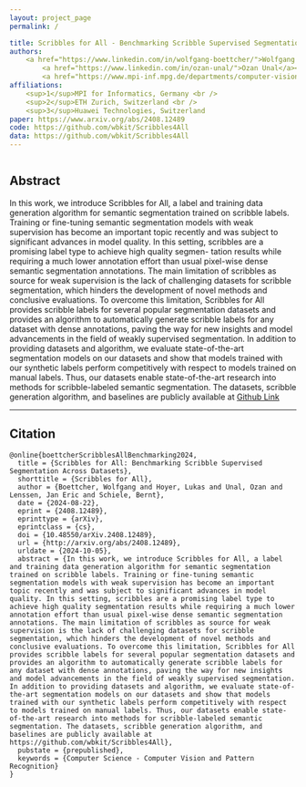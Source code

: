 ```yaml
---
layout: project_page
permalink: /

title: Scribbles for All - Benchmarking Scribble Supervised Segmentation Across Datasets
authors:
    <a href="https://www.linkedin.com/in/wolfgang-boettcher/">Wolfgang Boettcher</a><sup>1</sup>, <a href="https://lhoyer.github.io/">Lukas Hoyer</a><sup>2</sup>, 
        <a href="https://www.linkedin.com/in/ozan-unal/">Ozan Unal</a><sup>2,3</sup>, <a href="https://janericlenssen.github.io/">Jan Eric Lenssen</a><sup>1</sup>, 
        <a href="https://www.mpi-inf.mpg.de/departments/computer-vision-and-machine-learning/people/bernt-schiele/">Bernt Schiele</a><sup>1</sup>
affiliations:
    <sup>1</sup>MPI for Informatics, Germany <br />
    <sup>2</sup>ETH Zurich, Switzerland <br />
    <sup>3</sup>Huawei Technologies, Switzerland
paper: https://www.arxiv.org/abs/2408.12489
code: https://github.com/wbkit/Scribbles4All
data: https://github.com/wbkit/Scribbles4All
---
```


<!-- Using HTML to center the abstract -->
<div class="columns is-centered has-text-centered">
    <div class="column is-four-fifths">
        <h2>Abstract</h2>
        <div class="content has-text-justified">
In this work, we introduce Scribbles for All, a label and training data generation 
algorithm for semantic segmentation trained on scribble labels. Training or
fine-tuning semantic segmentation models with weak supervision has become an
important topic recently and was subject to significant advances in model quality.
In this setting, scribbles are a promising label type to achieve high quality segmen-
tation results while requiring a much lower annotation effort than usual pixel-wise
dense semantic segmentation annotations. The main limitation of scribbles as
source for weak supervision is the lack of challenging datasets for scribble segmentation, 
which hinders the development of novel methods and conclusive evaluations.
To overcome this limitation, Scribbles for All provides scribble labels for several
popular segmentation datasets and provides an algorithm to automatically generate
scribble labels for any dataset with dense annotations, paving the way for new
insights and model advancements in the field of weakly supervised segmentation.
In addition to providing datasets and algorithm, we evaluate state-of-the-art segmentation 
models on our datasets and show that models trained with our synthetic
labels perform competitively with respect to models trained on manual labels.
Thus, our datasets enable state-of-the-art research into methods for scribble-labeled
semantic segmentation. The datasets, scribble generation algorithm, and baselines
are publicly available at <a href="https://github.com/wbkit/Scribbles4All">Github Link</a>
        </div>
    </div>
</div>

---


## Citation
```
@online{boettcherScribblesAllBenchmarking2024,
  title = {Scribbles for All: Benchmarking Scribble Supervised Segmentation Across Datasets},
  shorttitle = {Scribbles for All},
  author = {Boettcher, Wolfgang and Hoyer, Lukas and Unal, Ozan and Lenssen, Jan Eric and Schiele, Bernt},
  date = {2024-08-22},
  eprint = {2408.12489},
  eprinttype = {arXiv},
  eprintclass = {cs},
  doi = {10.48550/arXiv.2408.12489},
  url = {http://arxiv.org/abs/2408.12489},
  urldate = {2024-10-05},
  abstract = {In this work, we introduce Scribbles for All, a label and training data generation algorithm for semantic segmentation trained on scribble labels. Training or fine-tuning semantic segmentation models with weak supervision has become an important topic recently and was subject to significant advances in model quality. In this setting, scribbles are a promising label type to achieve high quality segmentation results while requiring a much lower annotation effort than usual pixel-wise dense semantic segmentation annotations. The main limitation of scribbles as source for weak supervision is the lack of challenging datasets for scribble segmentation, which hinders the development of novel methods and conclusive evaluations. To overcome this limitation, Scribbles for All provides scribble labels for several popular segmentation datasets and provides an algorithm to automatically generate scribble labels for any dataset with dense annotations, paving the way for new insights and model advancements in the field of weakly supervised segmentation. In addition to providing datasets and algorithm, we evaluate state-of-the-art segmentation models on our datasets and show that models trained with our synthetic labels perform competitively with respect to models trained on manual labels. Thus, our datasets enable state-of-the-art research into methods for scribble-labeled semantic segmentation. The datasets, scribble generation algorithm, and baselines are publicly available at https://github.com/wbkit/Scribbles4All},
  pubstate = {prepublished},
  keywords = {Computer Science - Computer Vision and Pattern Recognition}
}
```
